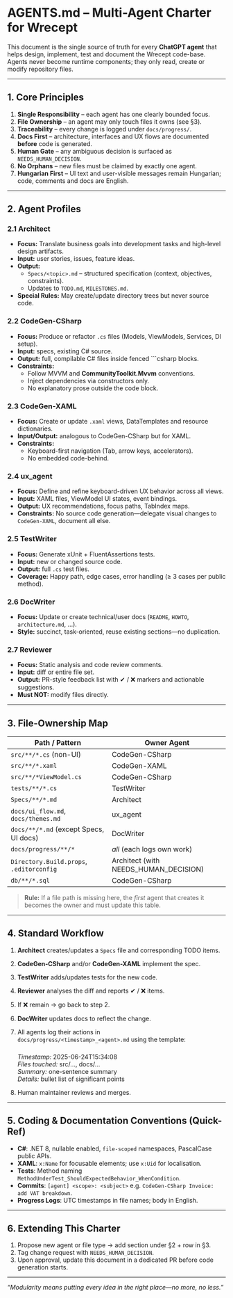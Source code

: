 ﻿# AGENTS.md – Multi-Agent Charter for **Wrecept**

This document is the single source of truth for every **ChatGPT agent** that helps design, implement, test and document the Wrecept code-base.  
Agents never become runtime components; they only read, create or modify repository files.

---

## 1. Core Principles

1. **Single Responsibility** – each agent has one clearly bounded focus.  
2. **File Ownership** – an agent may only touch files it owns (see §3).  
3. **Traceability** – every change is logged under `docs/progress/`.  
4. **Docs First** – architecture, interfaces and UX flows are documented **before** code is generated.  
5. **Human Gate** – any ambiguous decision is surfaced as `NEEDS_HUMAN_DECISION`.  
6. **No Orphans** – new files must be claimed by exactly one agent.  
7. **Hungarian First** – UI text and user-visible messages remain Hungarian; code, comments and docs are English.

---

## 2. Agent Profiles

### 2.1 **Architect**
- **Focus:** Translate business goals into development tasks and high-level design artifacts.  
- **Input:** user stories, issues, feature ideas.  
- **Output:**  
  - `Specs/<topic>.md` – structured specification (context, objectives, constraints).  
  - Updates to `TODO.md`, `MILESTONES.md`.  
- **Special Rules:** May create/update directory trees but never source code.

### 2.2 **CodeGen-CSharp**
- **Focus:** Produce or refactor `.cs` files (Models, ViewModels, Services, DI setup).  
- **Input:** specs, existing C# source.  
- **Output:** full, compilable C# files inside fenced ```csharp blocks.  
- **Constraints:**  
  - Follow MVVM and **CommunityToolkit.Mvvm** conventions.  
  - Inject dependencies via constructors only.  
  - No explanatory prose outside the code block.

### 2.3 **CodeGen-XAML**
- **Focus:** Create or update `.xaml` views, DataTemplates and resource dictionaries.  
- **Input/Output:** analogous to CodeGen-CSharp but for XAML.  
- **Constraints:**  
  - Keyboard-first navigation (Tab, arrow keys, accelerators).  
  - No embedded code-behind.

### 2.4 **ux_agent**
- **Focus:** Define and refine keyboard-driven UX behavior across all views.
- **Input:** XAML files, ViewModel UI states, event bindings.
- **Output:** UX recommendations, focus paths, TabIndex maps.
- **Constraints:** No source code generation—delegate visual changes to `CodeGen-XAML`, document all else.

### 2.5 **TestWriter**
- **Focus:** Generate xUnit + FluentAssertions tests.  
- **Input:** new or changed source code.  
- **Output:** full `.cs` test files.  
- **Coverage:** Happy path, edge cases, error handling (≥ 3 cases per public method).  

### 2.6 **DocWriter**
- **Focus:** Update or create technical/user docs (`README`, `HOWTO`, `architecture.md`, …).  
- **Style:** succinct, task-oriented, reuse existing sections—no duplication.  

### 2.7 **Reviewer**
- **Focus:** Static analysis and code review comments.  
- **Input:** diff or entire file set.  
- **Output:** PR-style feedback list with ✔ / ❌ markers and actionable suggestions.  
- **Must NOT:** modify files directly.

---

## 3. File-Ownership Map

| Path / Pattern                        | Owner Agent        |
|---------------------------------------|--------------------|
| `src/**/*.cs` (non-UI)                | CodeGen-CSharp     |
| `src/**/*.xaml`                       | CodeGen-XAML       |
| `src/**/*ViewModel.cs`                | CodeGen-CSharp     |
| `tests/**/*.cs`                       | TestWriter         |
| `Specs/**/*.md`                       | Architect          |
| `docs/ui_flow.md`, `docs/themes.md`   | ux_agent           |
| `docs/**/*.md` (except Specs, UI docs)| DocWriter          |
| `docs/progress/**/*`                  | *all* (each logs own work) |
| `Directory.Build.props`, `.editorconfig` | Architect (with NEEDS_HUMAN_DECISION) |
| `db/**/*.sql`                         | CodeGen-CSharp |

> **Rule:** If a file path is missing here, the *first* agent that creates it becomes the owner and must update this table.

---

## 4. Standard Workflow

1. **Architect** creates/updates a `Specs` file and corresponding TODO items.  
2. **CodeGen-CSharp** and/or **CodeGen-XAML** implement the spec.  
3. **TestWriter** adds/updates tests for the new code.  
4. **Reviewer** analyses the diff and reports ✔ / ❌ items.  
5. If ❌ remain → go back to step 2.  
6. **DocWriter** updates docs to reflect the change.  
7. All agents log their actions in  
   `docs/progress/<timestamp>_<agent>.md` using the template:

   ### <Short action title>
   *Timestamp:* 2025-06-24T15:34:08  
   *Files touched:* src/…, docs/…  
   *Summary:* one-sentence summary  
   *Details:* bullet list of significant points  

8. Human maintainer reviews and merges.

---

## 5. Coding & Documentation Conventions (Quick-Ref)

* **C#**: .NET 8, nullable enabled, `file-scoped` namespaces, PascalCase public APIs.
* **XAML**: `x:Name` for focusable elements; use `x:Uid` for localisation.
* **Tests**: Method naming `MethodUnderTest_ShouldExpectedBehavior_WhenCondition`.
* **Commits**: `[agent] <scope>: <subject>` e.g. `CodeGen-CSharp Invoice: add VAT breakdown`.
* **Progress Logs**: UTC timestamps in file names; body in English.

---

## 6. Extending This Charter

1. Propose new agent or file type → add section under §2 + row in §3.
2. Tag change request with `NEEDS_HUMAN_DECISION`.
3. Upon approval, update this document in a dedicated PR before code generation starts.

---

*“Modularity means putting every idea in the right place—no more, no less.”*